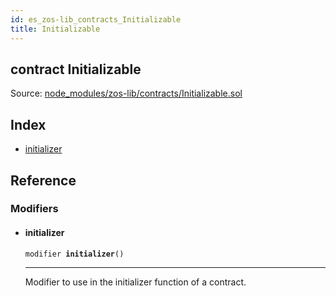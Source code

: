 ```yaml
---
id: es_zos-lib_contracts_Initializable
title: Initializable
---
```


<div class="contract-doc"><div class="contract"><h2 class="contract-header"><span class="contract-kind">contract</span> Initializable</h2><div class="source">Source: <a href="https://github.com/levelkdev/master-property-value-token/blob/v0.1.0/node_modules/zos-lib/contracts/Initializable.sol" target="_blank">node_modules/zos-lib/contracts/Initializable.sol</a></div></div><div class="index"><h2>Index</h2><ul><li><a href="es_zos-lib_contracts_Initializable.html#initializer">initializer</a></li></ul></div><div class="reference"><h2>Reference</h2><div class="modifiers"><h3>Modifiers</h3><ul><li><div class="item modifier"><span id="initializer" class="anchor-marker"></span><h4 class="name">initializer</h4><div class="body"><code class="signature">modifier <strong>initializer</strong><span>() </span></code><hr/><div class="description"><p>Modifier to use in the initializer function of a contract.</p></div></div></div></li></ul></div></div></div>

